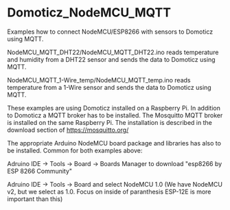 # Domoticz_NodeMCU_MQTT
Examples how to connect NodeMCU/ESP8266 with sensors to Domoticz using MQTT.

NodeMCU_MQTT_DHT22/NodeMCU_MQTT_DHT22.ino reads temperature and humidity from a DHT22 sensor and sends the data to Domoticz using MQTT.

NodeMCU_MQTT_1-Wire_temp/NodeMCU_MQTT_temp.ino reads temperature from a 1-Wire sensor and sends the data to Domoticz using MQTT.

These examples are using Domoticz installed on a Raspberry Pi.
In addition to Domoticz a MQTT broker has to be installed.
The Mosquitto MQTT broker is installed on the same Raspberry Pi.
The installation is described in the download section of https://mosquitto.org/

The appropriate Arduino NodeMCU board package and libraries has also to be installed.
Common for both examples above:
 
 Adruino IDE -> Tools -> Board -> Boards Manager to download "esp8266 by ESP 8266 Community"
 
 Adruino IDE -> Tools -> Board and select NodeMCU 1.0 (We have NodeMCU v2, but we select as 1.0. Focus on inside of paranthesis ESP-12E is more important than this)
